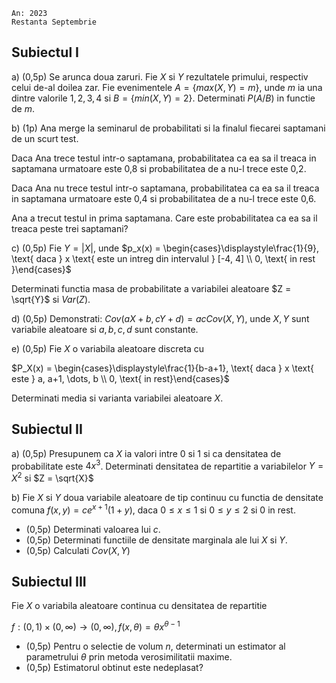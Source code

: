 ```
An: 2023
Restanta Septembrie
```

## Subiectul I

a) (0,5p) Se arunca doua zaruri. Fie $X$ si $Y$ rezultatele primului, respectiv celui de-al doilea zar. Fie evenimentele $A = \{ max(X, Y) = m \}$, unde $m$ ia una dintre valorile $1,2,3,4$ si $B = \{ min(X,Y) = 2\}$. Determinati $P(A / B)$ in functie de $m$.

b) (1p) Ana merge la seminarul de probabilitati si la finalul fiecarei saptamani de un scurt test.

Daca Ana trece testul intr-o saptamana, probabilitatea ca ea sa il treaca in saptamana urmatoare este 0,8 si probabilitatea de a nu-l trece este 0,2.

Daca Ana nu trece testul intr-o saptamana, probabilitatea ca ea sa il treaca in saptamana urmatoare este 0,4 si probabilitatea de a nu-l trece este 0,6.

Ana a trecut testul in prima saptamana. Care este probabilitatea ca ea sa il treaca peste trei saptamani?

c) (0,5p) Fie $Y = |X|$, unde $p_x(x) = \begin{cases}\displaystyle\frac{1}{9}, \text{ daca } x \text{ este un intreg din intervalul } [-4, 4] \\ 0, \text{ in rest }\end{cases}$

Determinati functia masa de probabilitate a variabilei aleatoare $Z = \sqrt{Y}$ si $Var(Z)$.

d) (0,5p) Demonstrati: $Cov(aX + b, cY + d) = ac Cov(X,Y)$, unde $X, Y$ sunt variabile aleatoare si $a,b,c,d$ sunt constante.

e) (0,5p) Fie $X$ o variabila aleatoare discreta cu

$P_X(x) = \begin{cases}\displaystyle\frac{1}{b-a+1}, \text{ daca } x \text{ este } a, a+1, \dots, b \\ 0, \text{ in rest}\end{cases}$

Determinati media si varianta variabilei aleatoare $X$.

## Subiectul II

a) (0,5p) Presupunem ca $X$ ia valori intre $0$ si $1$ si ca densitatea de probabilitate este $4x^3$. Determinati densitatea de repartitie a variabilelor $Y = X^2$ si $Z = \sqrt{X}$

b) Fie $X$ si $Y$ doua variabile aleatoare de tip continuu cu functia de densitate comuna $f(x,y) = ce^{x+1} (1+y)$, daca $0 \le x \le 1$ si $0 \le y \le 2$ si $0$ in rest.

- (0,5p) Determinati valoarea lui $c$.
- (0,5p) Determinati functiile de densitate marginala ale lui $X$ si $Y$.
- (0,5p) Calculati $Cov(X,Y)$

<pb/>

## Subiectul III

Fie $X$ o variabila aleatoare continua cu densitatea de repartitie

$f:(0,1) \times (0,\infty) \rightarrow (0, \infty), f(x, \theta) = \theta x^{\theta - 1}$

- (0,5p) Pentru o selectie de volum $n$, determinati un estimator al parametrului $\theta$ prin metoda verosimilitatii maxime.
- (0,5p) Estimatorul obtinut este nedeplasat?